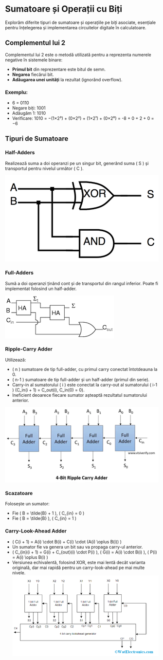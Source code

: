 # Sumatoare și Operații cu Biți

Explorăm diferite tipuri de sumatoare și operațiile pe biți asociate, esențiale pentru înțelegerea și implementarea circuitelor digitale în calculatoare.

## Complementul lui 2
Complementul lui 2 este o metodă utilizată pentru a reprezenta numerele negative în sistemele binare:

- **Primul bit** din reprezentare este bitul de semn.
- **Negarea** fiecărui bit.
- **Adăugarea unei unități** la rezultat (ignorând overflow).

### Exemplu:
- 6 = 0110
- Negare biți: 1001
- Adăugăm 1: 1010
- Verificare: 1010 = −(1×2³) + (0×2²) + (1×2¹) + (0×2⁰) = -8 + 0 + 2 + 0 = −6

## Tipuri de Sumatoare

### Half-Adders
Realizează suma a doi operanzi pe un singur bit, generând suma \( S \) și transportul pentru nivelul următor \( C \).


![Half-Adder](photos/half-adder.png)


### Full-Adders
Sumă a doi operanzi ținând cont și de transportul din rangul inferior. Poate fi implementat folosind un half-adder.

![Full-Adder](photos/images.png)

### Ripple-Carry Adder
Utilizează:
- \( n \) sumatoare de tip full-adder, cu primul carry conectat întotdeauna la 0.
- \( n-1 \) sumatoare de tip full-adder și un half-adder (primul din serie).
- Carry-in al sumatorului \( i \) este conectat la carry-out al sumatorului \( i-1 \) (C_in(i + 1) = C_out(i), C_in(0) = 0).
- Ineficient deoarece fiecare sumator așteaptă rezultatul sumatorului anterior.

![Ripple-Carry Adder](photos/ripple_carry_adder.webp)

### Scazatoare
Folosește un sumator:
- Fie \( B = \tilde{B} + 1 \), \( C_{in} = 0 \)
- Fie \( B = \tilde{B} \), \( C_{in} = 1 \)

### Carry-Look-Ahead Adder
- \( C(i + 1) = A(i) \cdot B(i) + C(i) \cdot (A(i) \oplus B(i)) \)
- Un sumator fie va genera un bit sau va propaga carry-ul anterior.
- \( C_{in}(i + 1) = G(i) + C_{out}(i) \cdot P(i) \), \( G(i) = A(i) \cdot B(i) \), \( P(i) = A(i) \oplus B(i) \)
- Versiunea echivalentă, folosind XOR, este mai lentă decât varianta originală, dar mai rapidă pentru un carry-look-ahead pe mai multe nivele.
![Carry-Look-Ahead Adder](photos/4-bit-Carry-Lookahead-Adder-Architecture.png)
